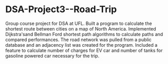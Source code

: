 # DSA-Project3--Road-Trip

Group course project for DSA at UFL. Built a program to calculate the shortest route between 
cities on a map of North America. Implemented Dijkstra'sand Bellman Ford shortest path algorithms 
to calculate paths and compared performances. The road network was pulled from a public database
and an adjacency list was created for the program. Included a feature to calculate number of charges 
for EV car and number of tanks for gasoline powered car necessary for the trip.
